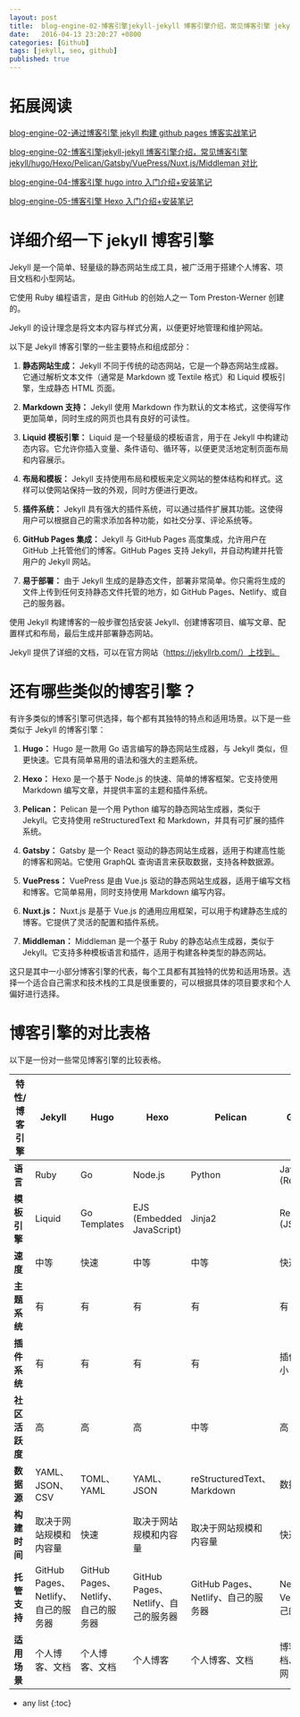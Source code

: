 ```yaml
---
layout: post
title:  blog-engine-02-博客引擎jekyll-jekyll 博客引擎介绍，常见博客引擎 jekyll/hugo/Hexo/Pelican/Gatsby/VuePress/Nuxt.js/Middleman  对比
date:   2016-04-13 23:20:27 +0800
categories: [Github]
tags: [jekyll, seo, github]
published: true
---
```


# 拓展阅读

[blog-engine-02-通过博客引擎 jekyll 构建 github pages 博客实战笔记](https://houbb.github.io/2016/04/13/blog-engine-02-jekyll-01-install)

[blog-engine-02-博客引擎jekyll-jekyll 博客引擎介绍，常见博客引擎 jekyll/hugo/Hexo/Pelican/Gatsby/VuePress/Nuxt.js/Middleman 对比](https://houbb.github.io/2016/04/13/blog-engine-03-jekyll-02-intro)

[blog-engine-04-博客引擎 hugo intro 入门介绍+安装笔记](https://houbb.github.io/2016/04/13/blog-engine-04-hugo-intro)

[blog-engine-05-博客引擎 Hexo 入门介绍+安装笔记](https://houbb.github.io/2017/03/29/blog-engine-05-hexo)


# 详细介绍一下 jekyll 博客引擎

Jekyll 是一个简单、轻量级的静态网站生成工具，被广泛用于搭建个人博客、项目文档和小型网站。

它使用 Ruby 编程语言，是由 GitHub 的创始人之一 Tom Preston-Werner 创建的。

Jekyll 的设计理念是将文本内容与样式分离，以便更好地管理和维护网站。

以下是 Jekyll 博客引擎的一些主要特点和组成部分：

1. **静态网站生成：** Jekyll 不同于传统的动态网站，它是一个静态网站生成器。它通过解析文本文件（通常是 Markdown 或 Textile 格式）和 Liquid 模板引擎，生成静态 HTML 页面。

2. **Markdown 支持：** Jekyll 使用 Markdown 作为默认的文本格式，这使得写作更加简单，同时生成的网页也具有良好的可读性。

3. **Liquid 模板引擎：** Liquid 是一个轻量级的模板语言，用于在 Jekyll 中构建动态内容。它允许你插入变量、条件语句、循环等，以便更灵活地定制页面布局和内容展示。

4. **布局和模板：** Jekyll 支持使用布局和模板来定义网站的整体结构和样式。这样可以使网站保持一致的外观，同时方便进行更改。

5. **插件系统：** Jekyll 具有强大的插件系统，可以通过插件扩展其功能。这使得用户可以根据自己的需求添加各种功能，如社交分享、评论系统等。

6. **GitHub Pages 集成：** Jekyll 与 GitHub Pages 高度集成，允许用户在 GitHub 上托管他们的博客。GitHub Pages 支持 Jekyll，并自动构建并托管用户的 Jekyll 网站。

7. **易于部署：** 由于 Jekyll 生成的是静态文件，部署非常简单。你只需将生成的文件上传到任何支持静态文件托管的地方，如 GitHub Pages、Netlify、或自己的服务器。

使用 Jekyll 构建博客的一般步骤包括安装 Jekyll、创建博客项目、编写文章、配置样式和布局，最后生成并部署静态网站。

Jekyll 提供了详细的文档，可以在官方网站（https://jekyllrb.com/）上找到。

# 还有哪些类似的博客引擎？

有许多类似的博客引擎可供选择，每个都有其独特的特点和适用场景。以下是一些类似于 Jekyll 的博客引擎：

1. **Hugo：** Hugo 是一款用 Go 语言编写的静态网站生成器，与 Jekyll 类似，但更快速。它具有简单易用的语法和强大的主题系统。

2. **Hexo：** Hexo 是一个基于 Node.js 的快速、简单的博客框架。它支持使用 Markdown 编写文章，并提供丰富的主题和插件系统。

3. **Pelican：** Pelican 是一个用 Python 编写的静态网站生成器，类似于 Jekyll。它支持使用 reStructuredText 和 Markdown，并具有可扩展的插件系统。

4. **Gatsby：** Gatsby 是一个 React 驱动的静态网站生成器，适用于构建高性能的博客和网站。它使用 GraphQL 查询语言来获取数据，支持各种数据源。

5. **VuePress：** VuePress 是由 Vue.js 驱动的静态网站生成器，适用于编写文档和博客。它简单易用，同时支持使用 Markdown 编写内容。

6. **Nuxt.js：** Nuxt.js 是基于 Vue.js 的通用应用框架，可以用于构建静态生成的博客。它提供了灵活的配置和插件系统。

7. **Middleman：** Middleman 是一个基于 Ruby 的静态站点生成器，类似于 Jekyll。它支持多种模板语言和插件，适用于构建各种类型的静态网站。

这只是其中一小部分博客引擎的代表，每个工具都有其独特的优势和适用场景。选择一个适合自己需求和技术栈的工具是很重要的，可以根据具体的项目要求和个人偏好进行选择。

# 博客引擎的对比表格

以下是一份对一些常见博客引擎的比较表格。

| 特性/博客引擎   | Jekyll                                      | Hugo                                      | Hexo                                      | Pelican                                   | Gatsby                                    | VuePress                                  | Nuxt.js                                   | Middleman                                 |
| --------------- | ------------------------------------------- | ----------------------------------------- | ----------------------------------------- | ----------------------------------------- | ---------------------------------------- | ---------------------------------------- | ---------------------------------------- | ---------------------------------------- |
| **语言**        | Ruby                                        | Go                                        | Node.js                                   | Python                                    | JavaScript (React)                       | JavaScript (Vue)                         | JavaScript (Vue)                         | Ruby                                     |
| **模板引擎**    | Liquid                                      | Go Templates                              | EJS (Embedded JavaScript)                 | Jinja2                                    | React (JSX)                              | Vue                                      | Vue                                      | ERB (Embedded Ruby)                      |
| **速度**        | 中等                                        | 快速                                      | 中等                                      | 中等                                      | 快速                                     | 快速                                     | 快速                                     | 快速                                     |
| **主题系统**    | 有                                       | 有                                       | 有                                       | 有                                       | 有                                       | 有                                       | 有                                       | 有                                       |
| **插件系统**    | 有                                       | 有                                       | 有                                       | 有                                       | 插件生态较小                            | 插件系统较小                            | 有                                       | 有                                       |
| **社区活跃度**  | 高                                       | 高                                       | 高                                       | 中等                                     | 高                                       | 高                                       | 高                                       | 中等                                     |
| **数据源**      | YAML、JSON、CSV                             | TOML、YAML                                | YAML、JSON                                | reStructuredText、Markdown               | 数据源插件                               | Markdown                                 | Markdown                                 | YAML、JSON                               |
| **构建时间**    | 取决于网站规模和内容量                      | 快速                                      | 取决于网站规模和内容量                    | 取决于网站规模和内容量                    | 快速                                     | 快速                                     | 快速                                     | 取决于网站规模和内容量                    |
| **托管支持**    | GitHub Pages、Netlify、自己的服务器           | GitHub Pages、Netlify、自己的服务器           | GitHub Pages、Netlify、自己的服务器           | GitHub Pages、Netlify、自己的服务器           | Netlify、Vercel、自己的服务器               | GitHub Pages、Netlify、自己的服务器           | GitHub Pages、Netlify、自己的服务器           | GitHub Pages、Netlify、自己的服务器           |
| **适用场景**    | 个人博客、文档                             | 个人博客、文档                             | 个人博客                                  | 个人博客、文档                             | 博客、文档、应用官网                      | 文档、博客                               | 文档、博客                               | 小型网站、博客                            |





* any list
{:toc}